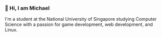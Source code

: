 ### 👋 Hi, I am Michael

I'm a student at the National University of Singapore studying Computer Science with a passion for game development, web development, and Linux.
